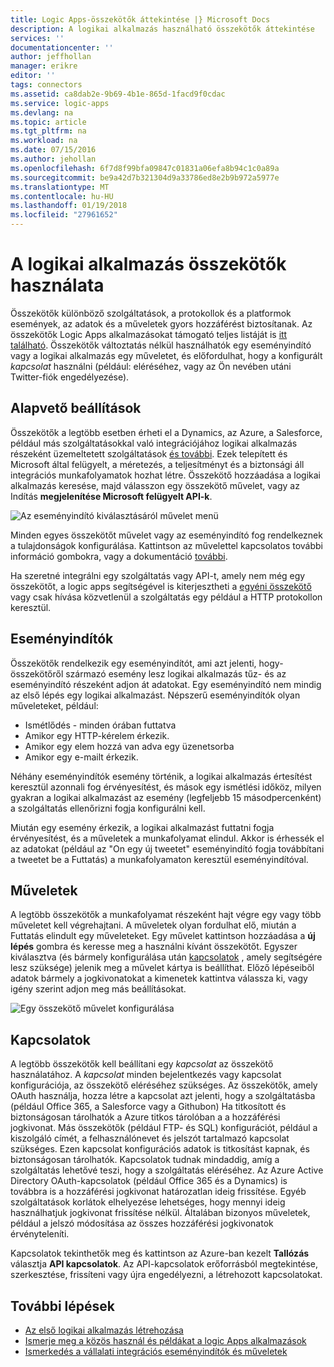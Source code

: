 ```yaml
---
title: Logic Apps-összekötők áttekintése |} Microsoft Docs
description: A logikai alkalmazás használható összekötők áttekintése
services: ''
documentationcenter: ''
author: jeffhollan
manager: erikre
editor: ''
tags: connectors
ms.assetid: ca8dab2e-9b69-4b1e-865d-1facd9f0cdac
ms.service: logic-apps
ms.devlang: na
ms.topic: article
ms.tgt_pltfrm: na
ms.workload: na
ms.date: 07/15/2016
ms.author: jehollan
ms.openlocfilehash: 6f7d8f99bfa09847c01831a06efa8b94c1c0a89a
ms.sourcegitcommit: be9a42d7b321304d9a33786ed8e2b9b972a5977e
ms.translationtype: MT
ms.contentlocale: hu-HU
ms.lasthandoff: 01/19/2018
ms.locfileid: "27961652"
---
```

# <a name="using-connectors-in-a-logic-app"></a>A logikai alkalmazás összekötők használata
Összekötők különböző szolgáltatások, a protokollok és a platformok események, az adatok és a műveletek gyors hozzáférést biztosítanak.  Az összekötők Logic Apps alkalmazásokat támogató teljes listáját is [itt található](apis-list.md).  Összekötők változtatás nélkül használhatók egy eseményindító vagy a logikai alkalmazás egy műveletet, és előfordulhat, hogy a konfigurált *kapcsolat* használni (például: eléréséhez, vagy az Ön nevében utáni Twitter-fiók engedélyezése).

## <a name="basics"></a>Alapvető beállítások
Összekötők a legtöbb esetben érheti el a Dynamics, az Azure, a Salesforce, például más szolgáltatásokkal való integrációjához logikai alkalmazás részeként üzemeltetett szolgáltatások [és további](apis-list.md).  Ezek telepített és Microsoft által felügyelt, a méretezés, a teljesítményt és a biztonsági áll integrációs munkafolyamatok hozhat létre.  Összekötő hozzáadása a logikai alkalmazás keresése, majd válasszon egy összekötő művelet, vagy az Indítás **megjelenítése Microsoft felügyelt API-k**.

![Az eseményindító kiválasztásáról művelet menü][1]

Minden egyes összekötőt művelet vagy az eseményindító fog rendelkeznek a tulajdonságok konfigurálása.  Kattintson az művelettel kapcsolatos további információ gombokra, vagy a dokumentáció [további](apis-list.md).

Ha szeretné integrálni egy szolgáltatás vagy API-t, amely nem még egy összekötőt, a logic apps segítségével is kiterjesztheti a [egyéni összekötő](../logic-apps/logic-apps-create-api-app.md) vagy csak hívása közvetlenül a szolgáltatás egy például a HTTP protokollon keresztül.

## <a name="triggers"></a>Eseményindítók
Összekötők rendelkezik egy eseményindítót, ami azt jelenti, hogy-összekötőről származó esemény lesz logikai alkalmazás tűz- és az eseményindító részeként adjon át adatokat.  Egy eseményindító nem mindig az első lépés egy logikai alkalmazást.  Népszerű eseményindítók olyan műveleteket, például:

* Ismétlődés - minden órában futtatva
* Amikor egy HTTP-kérelem érkezik.
* Amikor egy elem hozzá van adva egy üzenetsorba
* Amikor egy e-mailt érkezik.

Néhány eseményindítók esemény történik, a logikai alkalmazás értesítést keresztül azonnali fog érvényesítést, és mások egy ismétlési időköz, milyen gyakran a logikai alkalmazást az esemény (legfeljebb 15 másodpercenként) a szolgáltatás ellenőrizni fogja konfigurálni kell.  

Miután egy esemény érkezik, a logikai alkalmazást futtatni fogja érvényesítést, és a műveletek a munkafolyamat elindul.  Akkor is érhessék el az adatokat (például az "On egy új tweetet" eseményindító fogja továbbítani a tweetet be a Futtatás) a munkafolyamaton keresztül eseményindítóval.

## <a name="actions"></a>Műveletek
A legtöbb összekötők a munkafolyamat részeként hajt végre egy vagy több műveletet kell végrehajtani.  A műveletek olyan fordulhat elő, miután a Futtatás elindult egy műveleteket.  Egy művelet kattintson hozzáadása a **új lépés** gombra és keresse meg a használni kívánt összekötőt.  Egyszer kiválasztva (és bármely konfigurálása után [kapcsolatok](#connections) , amely segítségére lesz szüksége) jelenik meg a művelet kártya is beállíthat.  Előző lépéseiből adatok bármely a jogkivonatokat a kimenetek kattintva válassza ki, vagy igény szerint adjon meg más beállításokat.

![Egy összekötő művelet konfigurálása][2]

## <a name="connections"></a>Kapcsolatok
A legtöbb összekötők kell beállítani egy *kapcsolat* az összekötő használatához.  A *kapcsolat* minden bejelentkezés vagy kapcsolat konfigurációja, az összekötő eléréséhez szükséges.  Az összekötők, amely OAuth használja, hozza létre a kapcsolat azt jelenti, hogy a szolgáltatásba (például Office 365, a Salesforce vagy a Githubon) Ha titkosított és biztonságosan tárolhatók a Azure titkos tárolóban a a hozzáférési jogkivonat.  Más összekötők (például FTP- és SQL) konfigurációt, például a kiszolgáló címét, a felhasználónevet és jelszót tartalmazó kapcsolat szükséges.  Ezen kapcsolat konfigurációs adatok is titkosítást kapnak, és biztonságosan tárolhatók.  Kapcsolatok tudnak mindaddig, amíg a szolgáltatás lehetővé teszi, hogy a szolgáltatás eléréséhez.  Az Azure Active Directory OAuth-kapcsolatok (például Office 365 és a Dynamics) is továbbra is a hozzáférési jogkivonat határozatlan ideig frissítése.  Egyéb szolgáltatások korlátok elhelyezése lehetséges, hogy mennyi ideig használhatjuk jogkivonat frissítése nélkül.  Általában bizonyos műveletek, például a jelszó módosítása az összes hozzáférési jogkivonatok érvényteleníti.  

Kapcsolatok tekinthetők meg és kattintson az Azure-ban kezelt **Tallózás** választja **API kapcsolatok**.  Az API-kapcsolatok erőforrásból megtekintése, szerkesztése, frissíteni vagy újra engedélyezni, a létrehozott kapcsolatokat.

## <a name="next-steps"></a>További lépések
* [Az első logikai alkalmazás létrehozása](../logic-apps/quickstart-create-first-logic-app-workflow.md)
* [Ismerje meg a közös használ és példákat a logic Apps alkalmazások](../logic-apps/logic-apps-examples-and-scenarios.md)
* [Ismerkedés a vállalati integrációs eseményindítók és műveletek](../logic-apps/logic-apps-enterprise-integration-overview.md)

<!--Image References -->
[1]: ./media/connectors-overview/addAction.png
[2]: ./media/connectors-overview/configureAction.png
